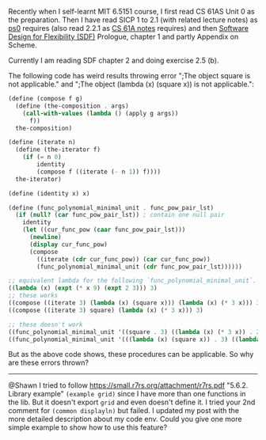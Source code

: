 Recently when I self-learnt MIT 6.5151 course, I first read CS 61AS Unit 0 as the preparation. Then I have read SICP 1 to 2.1 (with related lecture notes) as [ps0][1] requires (also read 2.2.1 as [CS 61A notes][2] requires) and then [Software Design for Flexibility (SDF)][3] Prologue, chapter 1 and partly Appendix on Scheme.

Currently I am reading SDF chapter 2 and doing exercise 2.5 (b).

The following code has weird results throwing error ";The object square is not applicable." and ";The object (lambda (x) (square x)) is not applicable.":
```scheme
(define (compose f g)
  (define (the-composition . args)
    (call-with-values (lambda () (apply g args))
      f))
  the-composition)

(define (iterate n)
  (define (the-iterator f)
    (if (= n 0)
        identity
        (compose f ((iterate (- n 1)) f))))
  the-iterator)

(define (identity x) x)

(define (func_polynomial_minimal_unit . func_pow_pair_lst)
  (if (null? (car func_pow_pair_lst)) ; contain one null pair
    identity
    (let ((cur_func_pow (caar func_pow_pair_lst)))
      (newline)
      (display cur_func_pow)
      (compose 
        ((iterate (cdr cur_func_pow)) (car cur_func_pow)) 
        (func_polynomial_minimal_unit (cdr func_pow_pair_lst))))))

;; equivalent lambda for the following `func_polynomial_minimal_unit`.
((lambda (x) (expt (* x 9) (expt 2 3))) 3)
;; these works
((compose ((iterate 3) (lambda (x) (square x))) (lambda (x) (* 3 x))) 3)
((compose ((iterate 3) square) (lambda (x) (* 3 x))) 3)

;; these doesn't work
((func_polynomial_minimal_unit '((square . 3) ((lambda (x) (* 3 x)) . 2))) 3)
((func_polynomial_minimal_unit '(((lambda (x) (square x)) . 3) ((lambda (x) (* 3 x)) . 2))) 3)
```

But as the above code shows, these procedures can be applicable. So why are these errors thrown?

  [1]: https://groups.csail.mit.edu/mac/users/gjs/6.945/psets/ps00/dh.pdf
  [2]: https://people.eecs.berkeley.edu/~bh/61a-pages/Volume2/notes.pdf
  [3]: https://mitpress.ublish.com/ebook/software-design-for-flexibility-preview/12618/27

---

@Shawn I tried to follow https://small.r7rs.org/attachment/r7rs.pdf "5.6.2. Library example" `(example grid)` since I have more than one functions in the lib. But it doesn't export `grid` and even doesn't define it. I tried your 2nd comment for `(common displayln)` but failed. I updated my post with the more detailed description about my code env. Could you give one more simple example to show how to use this feature?